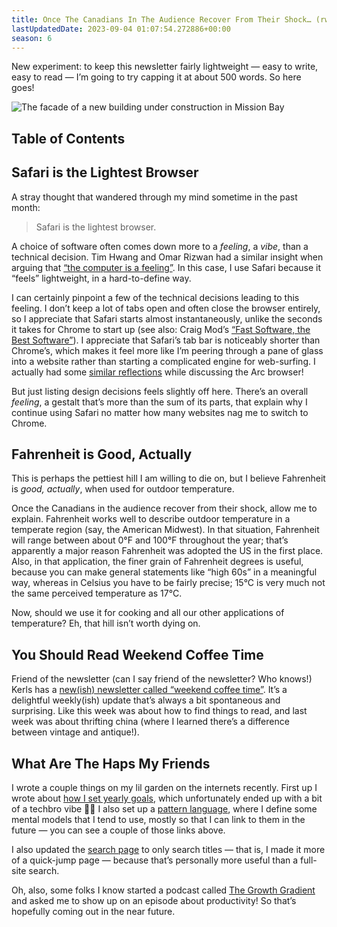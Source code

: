 ```yaml
---
title: Once The Canadians In The Audience Recover From Their Shock… (rwblog S6E9)
lastUpdatedDate: 2023-09-04 01:07:54.272886+00:00
season: 6
---
```


New experiment: to keep this newsletter fairly lightweight — easy to write, easy to read — I’m going to try capping it at about 500 words. So here goes!

![The facade of a new building under construction in Mission Bay](https://buttondown.imgix.net/images/1c350300-7712-4bcc-b94b-97a0632e7e44.jpg?w=960&fit=max)

## Table of Contents

## Safari is the Lightest Browser

A stray thought that wandered through my mind sometime in the past month:

> Safari is the lightest browser.

A choice of software often comes down more to a _feeling_, a _vibe_, than a technical decision. Tim Hwang and Omar Rizwan had a similar insight when arguing that [“the computer is a feeling”](https://github.com/timhwang/nyrc/blob/main/NYRC%201%20-%20The%20Computer%20is%20a%20Feeling.md). In this case, I use Safari because it “feels” lightweight, in a hard-to-define way.

I can certainly pinpoint a few of the technical decisions leading to this feeling. I don’t keep a lot of tabs open and often close the browser entirely, so I appreciate that Safari starts almost instantaneously, unlike the seconds it takes for Chrome to start up (see also: Craig Mod’s [“Fast Software, the Best Software”](https://craigmod.com/essays/fast_software/)). I appreciate that Safari’s tab bar is noticeably shorter than Chrome’s, which makes it feel more like I’m peering through a pane of glass into a website rather than starting a complicated engine for web-surfing. I actually had some [similar reflections](https://buttondown.email/rwblickhan/archive/you-might-not-think-you-need-a-milk-frother/) while discussing the Arc browser!

But just listing design decisions feels slightly off here. There’s an overall _feeling_, a gestalt that’s more than the sum of its parts, that explain why I continue using Safari no matter how many websites nag me to switch to Chrome.

## Fahrenheit is Good, Actually

This is perhaps the pettiest hill I am willing to die on, but I believe Fahrenheit is _good, actually_, when used for outdoor temperature.

Once the Canadians in the audience recover from their shock, allow me to explain. Fahrenheit works well to describe outdoor temperature in a temperate region (say, the American Midwest). In that situation, Fahrenheit will range between about 0°F and 100°F throughout the year; that’s apparently a major reason Fahrenheit was adopted the US in the first place. Also, in that application, the finer grain of Fahrenheit degrees is useful, because you can make general statements like “high 60s” in a meaningful way, whereas in Celsius you have to be fairly precise; 15°C is very much not the same perceived temperature as 17°C.

Now, should we use it for cooking and all our other applications of temperature? Eh, that hill isn’t worth dying on.

## You Should Read Weekend Coffee Time

Friend of the newsletter (can I say friend of the newsletter? Who knows!) Kerls has a [new(ish) newsletter called “weekend coffee time”](https://weekendcoffeetime.substack.com). It’s a delightful weekly(ish) update that’s always a bit spontaneous and surprising. Like this week was about how to find things to read, and last week was about thrifting china (where I learned there’s a difference between vintage and antique!).

## What Are The Haps My Friends

I wrote a couple things on my lil garden on the internets recently. First up I wrote about [how I set yearly goals](https://rwblickhan.org/essays/yearly-goals/), which unfortunately ended up with a bit of a techbro vibe 🤷‍♀️ I also set up a [pattern language](https://rwblickhan.org/misc/pattern-language/), where I define some mental models that I tend to use, mostly so that I can link to them in the future — you can see a couple of those links above.

I also updated the [search page](https://rwblickhan.org/search/) to only search titles — that is, I made it more of a quick-jump page — because that’s personally more useful than a full-site search.

Oh, also, some folks I know started a podcast called [The Growth Gradient](https://open.spotify.com/show/7ADTUMcMgPYCsVizP1CfSx?si=oVJpCjBEQaq1IP1ST8Wq_Q&nd=1) and asked me to show up on an episode about productivity! So that’s hopefully coming out in the near future.